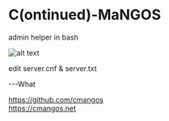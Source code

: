 # C(ontinued)-MaNGOS
admin helper in bash

![alt text](https://i.imgur.com/tHRNuUh.png)

edit server.cnf & server.txt

---What

https://github.com/cmangos  
https://cmangos.net  
